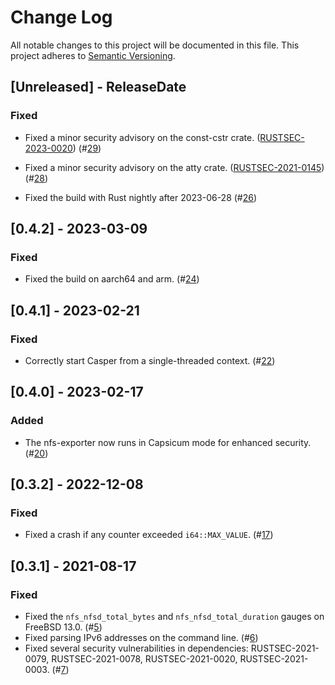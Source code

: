 # Change Log

All notable changes to this project will be documented in this file.
This project adheres to [Semantic Versioning](https://semver.org/).

## [Unreleased] - ReleaseDate

### Fixed

- Fixed a minor security advisory on the const-cstr crate.
  ([RUSTSEC-2023-0020](https://rustsec.org/advisories/RUSTSEC-2023-0020))
  (#[29](https://github.com/Axcient/freebsd-nfs-exporter/pull/29))

- Fixed a minor security advisory on the atty crate.
  ([RUSTSEC-2021-0145](https://rustsec.org/advisories/RUSTSEC-2021-0145))
  (#[28](https://github.com/Axcient/freebsd-nfs-exporter/pull/28))

- Fixed the build with Rust nightly after 2023-06-28
  (#[26](https://github.com/Axcient/freebsd-nfs-exporter/pull/26))

## [0.4.2] - 2023-03-09

### Fixed

- Fixed the build on aarch64 and arm.
  (#[24](https://github.com/Axcient/freebsd-nfs-exporter/pull/24))

## [0.4.1] - 2023-02-21

### Fixed

- Correctly start Casper from a single-threaded context.
  (#[22](https://github.com/Axcient/freebsd-nfs-exporter/pull/22))

## [0.4.0] - 2023-02-17

### Added

- The nfs-exporter now runs in Capsicum mode for enhanced security.
  (#[20](https://github.com/Axcient/freebsd-nfs-exporter/pull/20))

## [0.3.2] - 2022-12-08

### Fixed

- Fixed a crash if any counter exceeded `i64::MAX_VALUE`.
  (#[17](https://github.com/Axcient/freebsd-nfs-exporter/pull/17))

## [0.3.1] - 2021-08-17
### Fixed

- Fixed the `nfs_nfsd_total_bytes` and `nfs_nfsd_total_duration` gauges on
  FreeBSD 13.0.
  (#[5](https://github.com/Axcient/freebsd-nfs-exporter/pull/5))
- Fixed parsing IPv6 addresses on the command line.
  (#[6](https://github.com/Axcient/freebsd-nfs-exporter/pull/6))
- Fixed several security vulnerabilities in dependencies: RUSTSEC-2021-0079,
  RUSTSEC-2021-0078, RUSTSEC-2021-0020, RUSTSEC-2021-0003.
  (#[7](https://github.com/Axcient/freebsd-nfs-exporter/pull/7))
